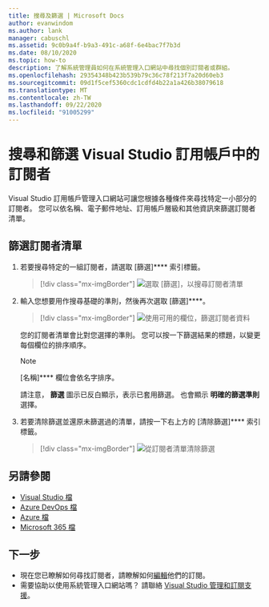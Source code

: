 ```yaml
---
title: 搜尋及篩選 | Microsoft Docs
author: evanwindom
ms.author: lank
manager: cabuschl
ms.assetid: 9c0b9a4f-b9a3-491c-a68f-6e4bac7f7b3d
ms.date: 08/10/2020
ms.topic: how-to
description: 了解系統管理員如何在系統管理入口網站中尋找個別訂閱者或群組。
ms.openlocfilehash: 29354348b423b539b79c36c78f213f7a20d60eb3
ms.sourcegitcommit: 09d1f5cef5360cdc1cdfd4b22a1a426b38079618
ms.translationtype: MT
ms.contentlocale: zh-TW
ms.lasthandoff: 09/22/2020
ms.locfileid: "91005299"
---
```

# <a name="search-and-filter-subscribers-in-visual-studio-subscriptions"></a>搜尋和篩選 Visual Studio 訂用帳戶中的訂閱者
Visual Studio 訂用帳戶管理入口網站可讓您根據各種條件來尋找特定一小部分的訂閱者。 您可以依名稱、電子郵件地址、訂用帳戶層級和其他資訊來篩選訂閱者清單。

## <a name="to-filter-the-subscriber-list"></a>篩選訂閱者清單
1. 若要搜尋特定的一組訂閱者，請選取 [篩選]**** 索引標籤。
   > [!div class="mx-imgBorder"]
   > ![選取 [篩選]，以搜尋訂閱者清單](_img/search-filter/filter-list.png "按一下 [篩選] 以輸入準則來限制顯示的訂閱。")

2. 輸入您想要用作搜尋基礎的準則，然後再次選取 [篩選]****。
   > [!div class="mx-imgBorder"]
   > ![使用可用的欄位，篩選訂閱者資料](media/filter-subscribers.png "在各種欄位中輸入值，以限制搜尋結果。例如，您可以搜尋 ' @contoso .com '，以傳回具有 @contoso .com 電子郵件地址的所有訂閱者清單。")

   您的訂閱者清單會比對您選擇的準則。  您可以按一下篩選結果的標題，以變更每個欄位的排序順序。  
   > [!NOTE]
   > [名稱]**** 欄位會依名字排序。

   請注意， **篩選** 圖示已反白顯示，表示已套用篩選。  也會顯示 **明確的篩選準則** 選擇。 

3. 若要清除篩選並還原未篩選過的清單，請按一下右上方的 [清除篩選]**** 索引標籤。 
   > [!div class="mx-imgBorder"]
   > ![從訂閱者清單清除篩選](_img/search-filter/clear-filter.png "按一下 [清除篩選] 以移除篩選，然後繼續查看所有指派的訂閱。")


## <a name="see-also"></a>另請參閱
- [Visual Studio 檔](/visualstudio/)
- [Azure DevOps 檔](/azure/devops/)
- [Azure 檔](/azure/)
- [Microsoft 365 檔](/microsoft-365/)


## <a name="next-steps"></a>下一步
- 現在您已瞭解如何尋找訂閱者，請瞭解如何[編輯](edit-license.md)他們的訂閱。
- 需要協助以使用系統管理入口網站嗎？  請聯絡 [Visual Studio 管理和訂閱支援](https://visualstudio.microsoft.com/support/support-overview-vs)。